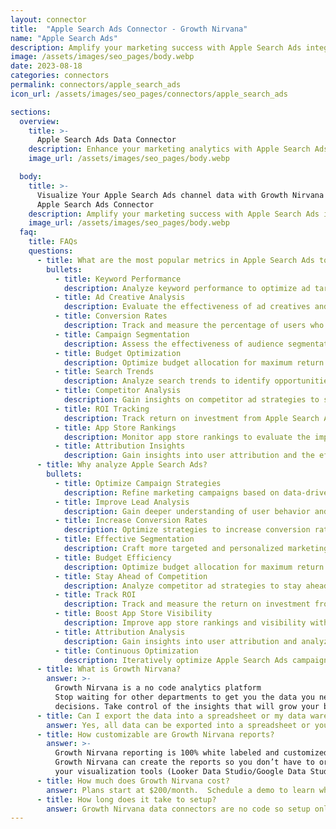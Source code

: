 ```yaml
---
layout: connector
title:  "Apple Search Ads Connector - Growth Nirvana"
name: "Apple Search Ads"
description: Amplify your marketing success with Apple Search Ads integration. Gain actionable insights from campaign data analysis to enhance your marketing strategies.
image: /assets/images/seo_pages/body.webp
date: 2023-08-18
categories: connectors
permalink: connectors/apple_search_ads
icon_url: /assets/images/seo_pages/connectors/apple_search_ads

sections:
  overview:
    title: >-
      Apple Search Ads Data Connector
    description: Enhance your marketing analytics with Apple Search Ads integration. Gather valuable insights to optimize campaign strategies, improve lead analysis, and drive operational excellence.
    image_url: /assets/images/seo_pages/body.webp

  body:
    title: >-
      Visualize Your Apple Search Ads channel data with Growth Nirvana's
      Apple Search Ads Connector
    description: Amplify your marketing success with Apple Search Ads integration. Gain actionable insights from campaign data analysis to enhance your marketing strategies.
    image_url: /assets/images/seo_pages/body.webp
  faq:
    title: FAQs
    questions:
      - title: What are the most popular metrics in Apple Search Ads to analyze?
        bullets:
          - title: Keyword Performance
            description: Analyze keyword performance to optimize ad targeting and bidding strategies.
          - title: Ad Creative Analysis
            description: Evaluate the effectiveness of ad creatives and optimize for better engagement.
          - title: Conversion Rates
            description: Track and measure the percentage of users who convert into customers.
          - title: Campaign Segmentation
            description: Assess the effectiveness of audience segmentation strategies in reaching target customers.
          - title: Budget Optimization
            description: Optimize budget allocation for maximum return on ad spend.
          - title: Search Trends
            description: Analyze search trends to identify opportunities for better ad targeting and optimization.
          - title: Competitor Analysis
            description: Gain insights on competitor ad strategies to stay ahead in the market.
          - title: ROI Tracking
            description: Track return on investment from Apple Search Ads campaigns.
          - title: App Store Rankings
            description: Monitor app store rankings to evaluate the impact of ad campaigns on app visibility and downloads.
          - title: Attribution Insights
            description: Gain insights into user attribution and the effectiveness of different marketing channels.
      - title: Why analyze Apple Search Ads?
        bullets:
          - title: Optimize Campaign Strategies
            description: Refine marketing campaigns based on data-driven insights from Apple Search Ads.
          - title: Improve Lead Analysis
            description: Gain deeper understanding of user behavior and preferences to enhance lead analysis.
          - title: Increase Conversion Rates
            description: Optimize strategies to increase conversion rates from Apple Search Ads campaigns.
          - title: Effective Segmentation
            description: Craft more targeted and personalized marketing campaigns with precise audience segmentation.
          - title: Budget Efficiency
            description: Optimize budget allocation for maximum return on ad spend and cost per acquisition.
          - title: Stay Ahead of Competition
            description: Analyze competitor ad strategies to stay ahead in the competitive market.
          - title: Track ROI
            description: Track and measure the return on investment from Apple Search Ads campaigns.
          - title: Boost App Store Visibility
            description: Improve app store rankings and visibility with optimized Apple Search Ads campaigns.
          - title: Attribution Analysis
            description: Gain insights into user attribution and analyze the effectiveness of different marketing channels.
          - title: Continuous Optimization
            description: Iteratively optimize Apple Search Ads campaigns with data-driven insights.
      - title: What is Growth Nirvana?
        answer: >-
          Growth Nirvana is a no code analytics platform 
          Stop waiting for other departments to get you the data you need to make critical business 
          decisions. Take control of the insights that will grow your business.
      - title: Can I export the data into a spreadsheet or my data warehouse?
        answer: Yes, all data can be exported into a spreadsheet or your data warehouse (Google BigQuery, AWS, Snowflake, Azure, etc)
      - title: How customizable are Growth Nirvana reports?
        answer: >-
          Growth Nirvana reporting is 100% white labeled and customized to your specifications.
          Growth Nirvana can create the reports so you don’t have to or you can connect
          your visualization tools (Looker Data Studio/Google Data Studio, Tableau, PowerBI, etc) to Growth Nirvana.
      - title: How much does Growth Nirvana cost?
        answer: Plans start at $200/month.  Schedule a demo to learn what plan is best for you.
      - title: How long does it take to setup?
        answer: Growth Nirvana data connectors are no code so setup only requires a few clicks.
---
```

